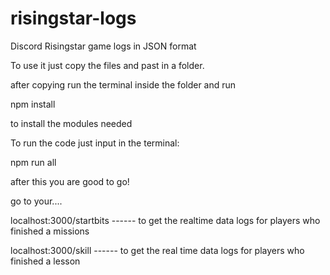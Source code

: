 # risingstar-logs
Discord Risingstar game logs in JSON format


To use it just copy the files and past in a folder. 

after copying run the terminal inside the folder and run

npm install

to install the modules needed


To run the code just input in the terminal:

npm run all

after this you are good to go! 

go to your....

localhost:3000/startbits    ------ to get the realtime data logs for players who finished a missions

localhost:3000/skill        ------ to get the real time data logs for players who finished a lesson

